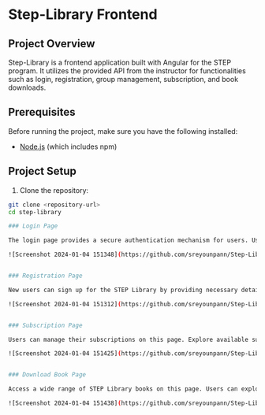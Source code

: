 # Step-Library Frontend

## Project Overview

Step-Library is a frontend application built with Angular for the STEP program. It utilizes the provided API from the instructor for functionalities such as login, registration, group management, subscription, and book downloads.

## Prerequisites

Before running the project, make sure you have the following installed:

- [Node.js](https://nodejs.org/) (which includes npm)

## Project Setup

1. Clone the repository:

```bash
git clone <repository-url>
cd step-library

### Login Page

The login page provides a secure authentication mechanism for users. Users can enter their credentials to access the STEP Library features.

![Screenshot 2024-01-04 151348](https://github.com/sreyounpann/Step-Library/assets/83297826/170915cb-a955-41c8-8059-44129d613d11)


### Registration Page

New users can sign up for the STEP Library by providing necessary details. The registration process ensures a smooth onboarding experience.

![Screenshot 2024-01-04 151312](https://github.com/sreyounpann/Step-Library/assets/83297826/6189440e-b3b8-4214-8036-5056de11df40)


### Subscription Page

Users can manage their subscriptions on this page. Explore available subscription plans and easily subscribe or unsubscribe from the STEP Library services.

![Screenshot 2024-01-04 151425](https://github.com/sreyounpann/Step-Library/assets/83297826/56a384a0-f68d-4a53-ac28-e853dad662b5)


### Download Book Page

Access a wide range of STEP Library books on this page. Users can explore, search, and download their favorite books for offline reading.

![Screenshot 2024-01-04 151438](https://github.com/sreyounpann/Step-Library/assets/83297826/fa8a276c-b0c5-42cd-81dd-94e8caeb83c6)




